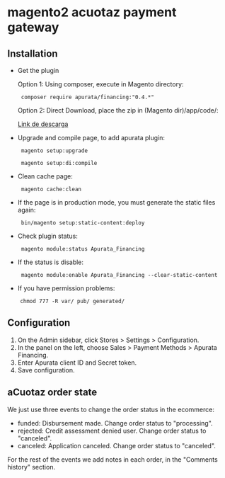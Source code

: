 # magento2 acuotaz payment gateway

## Installation
- Get the plugin

   Option 1: Using composer, execute in Magento directory:
   
   ```
    composer require apurata/financing:"0.4.*"
   ```
   
   Option 2: Direct Download, place the zip in (Magento dir)/app/code/:

   [Link de descarga](https://github.com/apurata/magento2-acuotaz-payment-gateway/archive/refs/tags/0.4.0.zip)
  
- Upgrade and compile page, to add apurata plugin:

   ```
    magento setup:upgrade

    magento setup:di:compile
   ```

- Clean cache page:

   ```
    magento cache:clean
   ```

- If the page is in production mode, you must generate the static files again:

   ```
    bin/magento setup:static-content:deploy
   ```

- Check plugin status:

   ```
    magento module:status Apurata_Financing
   ```

- If the status is disable:

   ```
    magento module:enable Apurata_Financing --clear-static-content
   ```
 
- If you have permission problems:

```
    chmod 777 -R var/ pub/ generated/
```

## Configuration

1. On the Admin sidebar, click Stores > Settings > Configuration.
2. In the panel on the left, choose Sales > Payment Methods > Apurata Financing.
3. Enter Apurata client ID and Secret token.
4. Save configuration.

## aCuotaz order state

We just use three events to change the order status  in the ecommerce:

   - funded: Disbursement made. Change order status to "processing".
   - rejected: Credit assessment denied user. Change order status to "canceled".
   - canceled: Application canceled. Change order status to "canceled".
  
For the rest of the events we add notes in each order, in the "Comments history" section.


